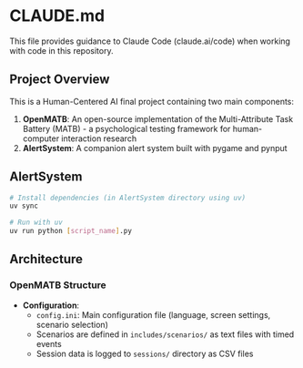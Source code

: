 # CLAUDE.md

This file provides guidance to Claude Code (claude.ai/code) when working with code in this repository.

## Project Overview

This is a Human-Centered AI final project containing two main components:

1. **OpenMATB**: An open-source implementation of the Multi-Attribute Task Battery (MATB) - a psychological testing framework for human-computer interaction research
2. **AlertSystem**: A companion alert system built with pygame and pynput

## AlertSystem
```bash
# Install dependencies (in AlertSystem directory using uv)
uv sync

# Run with uv
uv run python [script_name].py
```

## Architecture

### OpenMATB Structure

- **Configuration**: 
  - `config.ini`: Main configuration file (language, screen settings, scenario selection)
  - Scenarios are defined in `includes/scenarios/` as text files with timed events
  - Session data is logged to `sessions/` directory as CSV files

